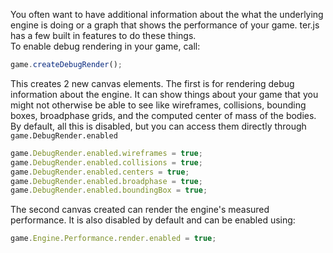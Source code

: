 You often want to have additional information about the what the underlying engine is doing or a graph that shows the performance of your game. ter.js has a few built in features to do these things. <br>
To enable debug rendering in your game, call:
```JavaScript
game.createDebugRender();
```
This creates 2 new canvas elements. The first is for rendering debug information about the engine. It can show things about your game that you might not otherwise be able to see like wireframes, collisions, bounding boxes, broadphase grids, and the computed center of mass of the bodies. By default, all this is disabled, but you can access them directly through `game.DebugRender.enabled`
```JavaScript
game.DebugRender.enabled.wireframes = true;
game.DebugRender.enabled.collisions = true;
game.DebugRender.enabled.centers = true;
game.DebugRender.enabled.broadphase = true;
game.DebugRender.enabled.boundingBox = true;
```
The second canvas created can render the engine's measured performance. It is also disabled by default and can be enabled using:
```JavaScript
game.Engine.Performance.render.enabled = true;
```